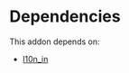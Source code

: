 # Dependencies

This addon depends on:

- [l10n_in](https://github.com/bringout/oca-ocb-l10n_asia-pacific/tree/54d5192babb41f771ce8a9a9f0cd4295144e4555/odoo-bringout-oca-ocb-l10n_in)
